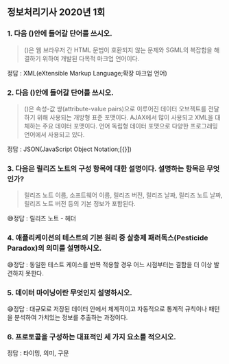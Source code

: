 ## 정보처리기사 2020년 1회

### 1. 다음 ()안에 들어갈 단어를 쓰시오.

>()은 웹 브라우저 간 HTML 문법이 호환되지 않는 문제와 SGML의 복잡함을 해결하기 위하여 개발된 다목적 마크업 언어이다.

정답 : XML(eXtensible Markup Language;확장 마크업 언어)

### 2. 다음 ()안에 들어갈 단어를 쓰시오.

>()은 속성-값 쌍(attribute-value pairs)으로 이루어진 데이터 오브젝트를 전달하기 위해 사용되는 개방형 표준 포맷이다. AJAX에서 많이 사용되고 XML을 대체하는 주요 데이터 포맷이다.
>언어 독립형 데이터 포맷으로 다양한 프로그래밍 언어에서 사용되고 있다.

정답 : JSON(JavaScript Object Notation;[{}])

### 3. 다음은 릴리즈 노트의 구성 항목에 대한 설명이다. 설명하는 항목은 무엇인가?

>릴리즈 노트 이름, 소프트웨어 이름, 릴리즈 버전, 릴리즈 날짜, 릴리즈 노트 날짜, 릴리즈 노트 버전 등의 기본 정보가 포함된다.

😅정답 : 릴리즈 노트 - 헤더

### 4. 애플리케이션의 테스트의 기본 원리 중 살충제 패러독스(Pesticide Paradox)의 의미를 설명하시오.

😅정답 : 동일한 테스트 케이스를 반복 적용할 경우 어느 시점부터는 결함을 더 이상 발견하지 못한다.

### 5. 데이터 마이닝이란 무엇인지 설명하시오.

😅정답 : 대규모로 저장된 데이터 안에서 체계적이고 자동적으로 통계적 규칙이나 패턴을 분석하여 가치있는 정보를 추출하는 과정이다.

### 6. 프로토콜을 구성하는 대표적인 세 가지 요소를 적으시오.

정답 : 타이밍, 의미, 구문
